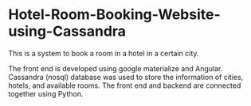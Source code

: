 # Hotel-Room-Booking-Website-using-Cassandra

This is a system to book a room in a hotel in a certain city.

The front end is developed using google materialize and Angular. 
Cassandra (nosql) database was used to store the information of cities, hotels, and available rooms.
The front end and backend are connected together using Python.
